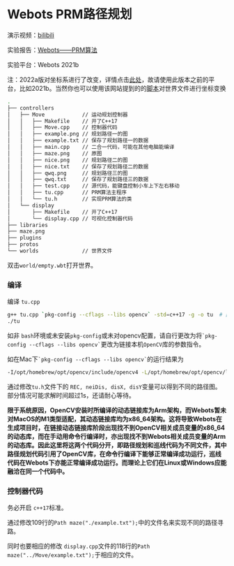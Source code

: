 # Webots PRM路径规划

演示视频：[bilibili](https://www.bilibili.com/video/BV1pL4y1s7MV)

实验报告：[Webots——PRM算法](https://blog.lanly.vip/article/8)

实验平台：Webots 2021b

注：2022a版对坐标系进行了改变，详情点击[此处](https://github.com/cyberbotics/webots/wiki/How-to-adapt-your-world-or-PROTO-to-Webots-R2022a)，故请使用此版本之前的平台，比如2021b。当然你也可以使用该网站提到的的[脚本](https://github.com/cyberbotics/webots/blob/master/scripts/converter/convert_nue_to_enu_rub_to_flu.py)对世界文件进行坐标变换
```bash
.
├── controllers
│   ├── Move            // 运动规划控制器
│   │   ├── Makefile    // 开了C++17
│   │   ├── Move.cpp    // 控制器代码
│   │   ├── example.png // 规划路径一的图
│   │   ├── example.txt // 保存了规划路径一的数据
│   │   ├── main.cpp    // 二合一代码，可能在其他电脑能编译
│   │   ├── maze.png    // 原图
│   │   ├── nice.png    // 规划路径二的图
│   │   ├── nice.txt    // 保存了规划路径二的数据
│   │   ├── qwq.png     // 规划路径三的图
│   │   ├── qwq.txt     // 保存了规划路径三的数据
│   │   ├── test.cpp    // 源代码，能键盘控制小车上下左右移动
│   │   ├── tu.cpp      // PRM算法主程序
│   │   └── tu.h        // 实现PRM算法的类
│   └── display
│       ├── Makefile    // 开了C++17
│       └── display.cpp // 可视化控制器代码
├── libraries
├── maze.png
├── plugins
├── protos
└── worlds              // 世界文件
```

双击```world/empty.wbt```打开世界。

### 编译
编译 ```tu.cpp```
```bash
g++ tu.cpp `pkg-config --cflags --libs opencv` -std=c++17 -g -o tu  # 部分电脑可能是opencv4
./tu
``` 

如非 ```bash```环境或未安装```pkg-config```或未对opencv配置，请自行更改为将``` `pkg-config --cflags --libs opencv` ```更改为链接本机```OpenCV```库的参数指令。

如在Mac下``` `pkg-config --cflags --libs opencv` ```的运行结果为
```bash
-I/opt/homebrew/opt/opencv/include/opencv4 -L/opt/homebrew/opt/opencv/lib -lopencv_gapi -lopencv_stitching -lopencv_alphamat -lopencv_aruco -lopencv_barcode -lopencv_bgsegm -lopencv_bioinspired -lopencv_ccalib -lopencv_dnn_objdetect -lopencv_dnn_superres -lopencv_dpm -lopencv_face -lopencv_freetype -lopencv_fuzzy -lopencv_hfs -lopencv_img_hash -lopencv_intensity_transform -lopencv_line_descriptor -lopencv_mcc -lopencv_quality -lopencv_rapid -lopencv_reg -lopencv_rgbd -lopencv_saliency -lopencv_sfm -lopencv_stereo -lopencv_structured_light -lopencv_phase_unwrapping -lopencv_superres -lopencv_optflow -lopencv_surface_matching -lopencv_tracking -lopencv_highgui -lopencv_datasets -lopencv_text -lopencv_plot -lopencv_videostab -lopencv_videoio -lopencv_viz -lopencv_wechat_qrcode -lopencv_xfeatures2d -lopencv_shape -lopencv_ml -lopencv_ximgproc -lopencv_video -lopencv_dnn -lopencv_xobjdetect -lopencv_objdetect -lopencv_calib3d -lopencv_imgcodecs -lopencv_features2d -lopencv_flann -lopencv_xphoto -lopencv_photo -lopencv_imgproc -lopencv_core
``` 

通过修改```tu.h```文件下的 ```REC, neiDis, disX, disY```变量可以得到不同的路径图。部分情况可能求解时间超过1s，还请耐心等待。

**限于系统原因，OpenCV安装时所编译的动态链接库为Arm架构，而Webots暂未对MacOS的M1类型适配，其动态链接库均为x86_64架构。这将导致Webots在生成项目时，在链接动态链接库阶段出现找不到OpenCV相关成员变量的x86_64的动态库，而在手动用命令行编译时，亦出现找不到Webots相关成员变量的Arm的动态库。因此这里将这两个代码分开，即路径规划和巡线代码为不同文件，其中路径规划代码引用了OpenCV库，在命令行编译下能够正常编译成功运行，巡线代码在Webots下亦能正常编译成功运行。而理论上它们在Linux或Windows应能融洽在同一个代码中。**

### 控制器代码

 务必开启 ```c++17```标准。

 通过修改109行的```Path maze("./example.txt");```中的文件名来实现不同的路径寻路。

同时也要相应的修改 ```display.cpp```文件的118行的```Path maze("../Move/example.txt");```于相应的文件。
